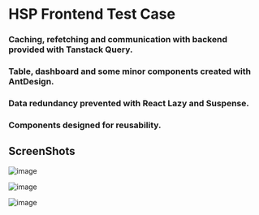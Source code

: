 # HSP Frontend Test Case


### Caching, refetching and communication with backend provided with Tanstack Query.
### Table, dashboard and some minor components created with AntDesign.
### Data redundancy prevented with React Lazy and Suspense.
### Components designed for reusability.

## ScreenShots

![image](https://github.com/MiqeWazowhiskey/hsp-frontend-test-case/assets/91954535/215d4ec4-b8ca-4851-b933-ab5f4a27cd13)

![image](https://github.com/MiqeWazowhiskey/hsp-frontend-test-case/assets/91954535/fb3dc85d-cef1-42f2-8988-ad8beebe1276)

![image](https://github.com/MiqeWazowhiskey/hsp-frontend-test-case/assets/91954535/57613cb5-38a9-43e1-89ab-fc08e2a0e09c)


